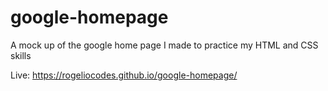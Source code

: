 # google-homepage
A mock up of the google home page I made to practice my HTML and CSS skills

Live: https://rogeliocodes.github.io/google-homepage/
